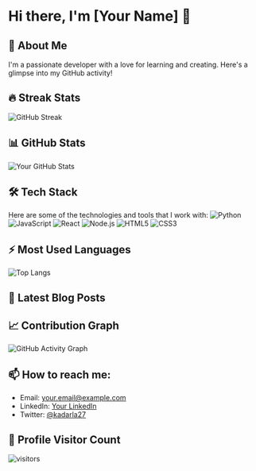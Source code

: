 # Hi there, I'm [Your Name] 👋

## 🚀 About Me
I'm a passionate developer with a love for learning and creating. Here's a glimpse into my GitHub activity!

## 🔥 Streak Stats
![GitHub Streak](https://github-readme-streak-stats.herokuapp.com/?user=chan27-2&theme=dark)

## 📊 GitHub Stats
![Your GitHub Stats](https://github-readme-stats.vercel.app/api?username=chan27-2&show_icons=true&theme=radical)

## 🛠️ Tech Stack
Here are some of the technologies and tools that I work with:
![Python](https://img.shields.io/badge/-Python-000?&logo=Python)
![JavaScript](https://img.shields.io/badge/-JavaScript-000?&logo=JavaScript)
![React](https://img.shields.io/badge/-React-000?&logo=React)
![Node.js](https://img.shields.io/badge/-Node.js-000?&logo=node.js)
![HTML5](https://img.shields.io/badge/-HTML5-000?&logo=HTML5)
![CSS3](https://img.shields.io/badge/-CSS3-000?&logo=CSS3)
<!-- Add other badges here -->

## ⚡ Most Used Languages
![Top Langs](https://github-readme-stats.vercel.app/api/top-langs/?username=chan27-2&layout=compact&theme=radical)

## 📝 Latest Blog Posts
<!-- BLOG-POST-LIST:START -->
<!-- BLOG-POST-LIST:END -->

## 📈 Contribution Graph
![GitHub Activity Graph](https://activity-graph.herokuapp.com/graph?username=chan27-2&theme=xcode)

## 📫 How to reach me:
- Email: [your.email@example.com](mailto:your.email@example.com)
- LinkedIn: [Your LinkedIn](https://www.linkedin.com/in/chan27-2/)
- Twitter: [@kadarla27](https://twitter.com/kadarla27)

## 👀 Profile Visitor Count
![visitors](https://visitor-badge.glitch.me/badge?page_id=yourusername.yourusername)
